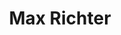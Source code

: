 ---
title: "Max Richter"
summary: "German-born British composer, born 22 March 1966 in Hameln, Germany. He co-founded the contemporary classical ensemble , with which he stayed for ten years, he has worked with, among many others, Roni Size and Future Sound of London. Owner of"
image: "max-richter.jpg"
apple_music_artist_url: "None"
wikipedia_url: "none"
---